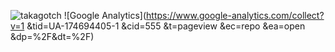 ![takagotch](https://github.com/takaogtch/takagotch)
![Google Analytics](https://www.google-analytics.com/collect?v=1
&tid=UA-174694405-1
&cid=555
&t=pageview
&ec=repo
&ea=open
&dp=%2F&dt=%2F)


